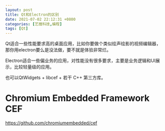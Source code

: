 ```yaml
---
layout: post
title: Qt和Electron的区别
date: 2021-07-02 22:12:31 +0800
categories: [艺搜科技,编程]
tags: [Qt]
---
```


Qt适合一些性能要求高的桌面应用，比如你要做个类似绘声绘影的视频编辑器，那你用electron要么是没法做，要不就是体验非常烂。

Electron适合一些偏业务的应用，对性能没有很多要求，主要是业务逻辑和UI展示，比较轻量级的应用。

也可以QtWidgets + libcef + 若干 C++ 第三方库。



# Chromium Embedded Framework CEF

https://github.com/chromiumembedded/cef

